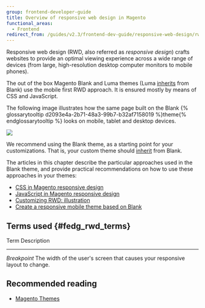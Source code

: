 ```yaml
---
group: frontend-developer-guide
title: Overview of responsive web design in Magento
functional_areas:
  - Frontend
redirect_from: /guides/v2.3/frontend-dev-guide/responsive-web-design/rwd_overview.html
---
```


Responsive web design (RWD, also referred as _responsive design_) crafts websites to provide an optimal viewing experience across a wide range of devices (from large, high-resolution desktop computer monitors to mobile phones).

The out of the box Magento Blank and Luma themes (Luma [inherits]({{page.baseurl}}/frontend-development/themes/set-inheritance.html) from Blank) use the mobile first RWD approach. It is ensured mostly by means of CSS and JavaScript.

The following image illustrates how the same page built on the Blank {% glossarytooltip d2093e4a-2b71-48a3-99b7-b32af7158019 %}theme{% endglossarytooltip %} looks on mobile, tablet and desktop devices.

![]({{site.baseurl}}/static/images/css_responsive1.jpg)

We recommend using the Blank theme, as a starting point for your customizations. That is, your custom theme should [inherit]({{page.baseurl}}/frontend-development/themes/set-inheritance.html) from Blank.

The articles in this chapter describe the particular approaches used in the Blank theme, and provide practical recommendations on how to use these approaches in your themes:

* [CSS in Magento responsive design]
* [JavaScript in Magento responsive design]
* [Customizing RWD: illustration]
* [Create a responsive mobile theme based on Blank]

## Terms used {#fedg_rwd_terms}

  Term           Description

* * *

  _Breakpoint_   The width of the user's screen that causes your responsive layout to change.

## Recommended reading

* [Magento Themes]({{page.baseurl}}/Delete)

[css in magento responsive design]: {{page.baseurl}}/frontend-development/responsive-web-design/css.html

[javascript in magento responsive design]: {{page.baseurl}}/frontend-development/responsive-web-design/js.html

[customizing rwd: illustration]: {{page.baseurl}}/frontend-development/responsive-web-design/sample-customization.html

[create a responsive mobile theme based on blank]: {{page.baseurl}}/frontend-development/responsive-web-design/mobile.html

